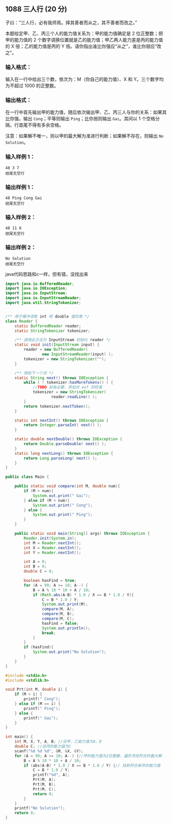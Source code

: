 ## 1088 三人行 (20 分)

子曰：“三人行，必有我师焉。择其善者而从之，其不善者而改之。”

本题给定甲、乙、丙三个人的能力值关系为：甲的能力值确定是 2 位正整数；把甲的能力值的 2 个数字调换位置就是乙的能力值；甲乙两人能力差是丙的能力值的 X 倍；乙的能力值是丙的 Y 倍。请你指出谁比你强应“从之”，谁比你弱应“改之”。

### 输入格式：

输入在一行中给出三个数，依次为：M（你自己的能力值）、X 和 Y。三个数字均为不超过 1000 的正整数。

### 输出格式：

在一行中首先输出甲的能力值，随后依次输出甲、乙、丙三人与你的关系：如果其比你强，输出 `Cong`；平等则输出 `Ping`；比你弱则输出 `Gai`。其间以 1 个空格分隔，行首尾不得有多余空格。

注意：如果解不唯一，则以甲的最大解为准进行判断；如果解不存在，则输出 `No Solution`。

### 输入样例 1：

```in
48 3 7
结尾无空行
```

### 输出样例 1：

```out
48 Ping Cong Gai
结尾无空行
```

### 输入样例 2：

```in
48 11 6
结尾无空行
```

### 输出样例 2：

```out
No Solution
结尾无空行
```



java代码思路和c一样，但有错，没找出来

```java
import java.io.BufferedReader;
import java.io.IOException;
import java.io.InputStream;
import java.io.InputStreamReader;
import java.util.StringTokenizer;


/** 用于缓冲读取 int 和 double 值的类 */
class Reader {
    static BufferedReader reader;
    static StringTokenizer tokenizer;

    /** 调用此方法为 InputStream 初始化 reader */
    static void init(InputStream input) {
        reader = new BufferedReader(
                new InputStreamReader(input) );
        tokenizer = new StringTokenizer("");
    }

    /** 得到下一个词 */
    static String next() throws IOException {
        while ( ! tokenizer.hasMoreTokens() ) {
            //TODO 如有必要，添加对 eof 的检查
            tokenizer = new StringTokenizer(
                    reader.readLine() );
        }
        return tokenizer.nextToken();
    }

    static int nextInt() throws IOException {
        return Integer.parseInt( next() );
    }

    static double nextDouble() throws IOException {
        return Double.parseDouble( next() );
    }
    static long nextLong() throws IOException {
        return Long.parseLong( next() );
    }
}

public class Main {

    public static void compare(int M, double num){
        if (M > num){
            System.out.print(" Gai");
        } else if (M < num){
            System.out.print(" Cong");
        } else {
            System.out.print(" Ping");
        }
    }

    public static void main(String[] args) throws IOException {
        Reader.init(System.in);
        int M = Reader.nextInt();
        int X = Reader.nextInt();
        int Y = Reader.nextInt();

        int A = 0;
        int B = 0;
        double C = 0;

        boolean hasFind = true;
        for (A = 99; A >= 10; A--) {
            B = A % 10 * 10 + A / 10;
            if (Math.abs(A-B) * 1.0 / X == B * 1.0 / Y){
                C = B * 1.0 / Y;
                System.out.print(M);
                compare(M, A);
                compare(M, B);
                compare(M, C);
                hasFind = false;
                System.out.println();
                break;
            }
        }
        if (hasFind){
            System.out.print("No Solution");
        }
    }
}
```



```c
#include <stdio.h> 
#include <stdlib.h>

void Prt(int M, double i) {
	if (M < i) {
		printf(" Cong");
	} else if (M == i) {
		printf(" Ping");
	} else {
		printf(" Gai");
	}
}

int main() {
	int M, X, Y, A, B; //设甲、乙能力值为A、B
	double C; //设丙的能力值为C
	scanf("%d %d %d", &M, &X, &Y);
	for (A = 99; A >= 10; A--) {//甲的能力值为2位整数，遍历寻找符合的最大解 
		B = A % 10 * 10 + A / 10;
		if (abs(A-B) * 1.0 / X == B * 1.0 / Y) {// 找到符合条件的能力值 
			C = B * 1.0 / Y;
			printf("%d", A);
			Prt(M, A);
			Prt(M, B);
			Prt(M, C);
			return 0;
		}
	}
	printf("No Solution"); 
	return 0;
}
```

